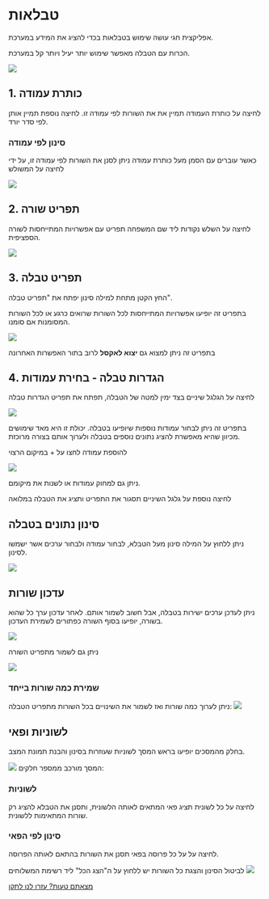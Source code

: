 # טבלאות
אפליקצית חגי עושה שימוש בטבלאות בכדי להציג את המידע במערכת.

הכרות עם הטבלה מאפשר שימוש יותר יעיל ויותר קל במערכת.

![](./2020-10-07_08h28_47.png)
## 1. כותרת עמודה
לחיצה על כותרת העמודה תמיין את את השורות לפי עמודה זו. לחיצה נוספת תמיין אותן לפי סדר יורד.

### סינון לפי עמודה
כאשר עוברים עם הסמן מעל כותרת עמודה ניתן לסנן את השורות לפי עמודה זו, על ידי לחיצה על המשולש

![](./2020-10-07_08h34_21.png)

## 2. תפריט שורה
לחיצה על השלש נקודות ליד שם המשפחה תפריט עם אפשרויות המתייחסות לשורה הספציפית.

![](./2020-10-07_08h36_45.png)

## 3. תפריט טבלה
החץ הקטן מתחת למילה סינון יפתח את "תפריט טבלה".

בתפריט זה יופיעו אפשרויות המתייחסות לכל השורות שרואים כרגע או לכל השורות המסומנות אם סומנו.

![](./2020-10-07_08h38_34.png)

בתפריט זה ניתן למצוא גם **יצוא לאקסל** לרוב בתור האפשרות האחרונה

## 4. הגדרות טבלה - בחירת עמודות
לחיצה על הגלגל שיניים בצד ימין למטה של הטבלה, תפתח את תפריט הגדרות טבלה

![](./2020-10-07_08h50_20.png)

בתפריט זה ניתן לבחור עמודות נוספות שיופיעו בטבלה. יכולת זו היא מאד שימושים מכיוון שהיא מאפשרת להציג נתונים נוספים בטבלה ולערוך אותם בצורה מרוכזת.

להוספת עמודה לחצו על + במיקום הרצוי

![](./2020-10-07_08h51_40.png)

ניתן גם למחוק עמודות או לשנות את מיקומם.

לחיצה נוספת על גלגל השיניים תסגור את התפריט ותציג את הטבלה במלואה

## סינון נתונים בטבלה
ניתן ללחוץ על המילה סינון מעל הטבלא, לבחור עמודה ולבחור ערכים אשר ישמשו לסינון.

![](./2020-10-07_08h54_15.png)

## עדכון שורות
ניתן לעדכן ערכים ישירות בטבלה, אבל חשוב לשמור אותם.
לאחר עדכון ערך כל שהוא בשורה, יופיעו בסוף השורה כפתורים לשמירת העדכון. 

![](./2020-10-07_08h56_31.png)

ניתן גם לשמור מתפריט השורה

![](./2020-10-07_08h57_05.png)

### שמירת כמה שורות בייחד
ניתן לערוך כמה שורות ואז לשמור את השינויים בכל השורות מתפריט הטבלה:
![](./2020-10-07_08h58_06.png)


## לשוניות ופאי
בחלק מהמסכים יופיעו בראש המסך לשוניות שעוזרות בסינון והבנת תמונת המצב.

![](./2020-10-07_09h26_50.png)
המסך מורכב ממספר חלקים:

### לשוניות
לחיצה על כל לשונית תציג פאי המתאים לאותה הלשונית, ותסנן את הטבלא להציג רק שורות המתאימות ללשונית.

### סינון לפי הפאי
לחיצה על על כל פרוסה בפאי תסנן את השורות בהתאם לאותה הפרוסה.

לביטול הסינון והצגת כל השורות יש ללחוץ על ה"הצג הכל" ליד רשימת המשלוחים
![](./2020-10-07_09h55_42.png)




[מצאתם טעות? עזרו לנו לתקן](https://github.com/noam-honig/food-basket-delivery/tree/master/docs/guide/use-table.md)
